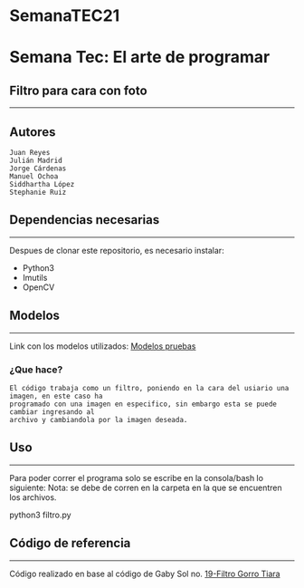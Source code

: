 # SemanaTEC21
# Semana Tec: El arte de programar
 ## Filtro para cara con foto
***
## Autores    
	Juan Reyes 
	Julián Madrid
	Jorge Cárdenas
	Manuel Ochoa
	Siddhartha López
	Stephanie Ruiz

## Dependencias necesarias
***
Despues de clonar este repositorio, es necesario instalar:
- Python3
- Imutils
- OpenCV
    
## Modelos
***
Link con los modelos utilizados: [Modelos pruebas](https://drive.google.com/drive/folders/1A5ECP3KaVRp9pwEEqLo6wU_LiVF5Fjr5?usp=sharing) 
    
### ¿Que hace?
    El código trabaja como un filtro, poniendo en la cara del usiario una imagen, en este caso ha
	programado con una imagen en especifico, sin embargo esta se puede cambiar ingresando al 
	archivo y cambiandola por la imagen deseada.

## Uso
***
Para poder correr el programa solo se escribe en la consola/bash lo siguiente:
Nota: se debe de corren en la carpeta en la que se encuentren los archivos.

 python3 filtro.py

## Código de referencia
***
Código realizado en base al código de Gaby Sol no. 
[19-Filtro Gorro Tiara](https://github.com/GabySol/OmesTutorials2020)
